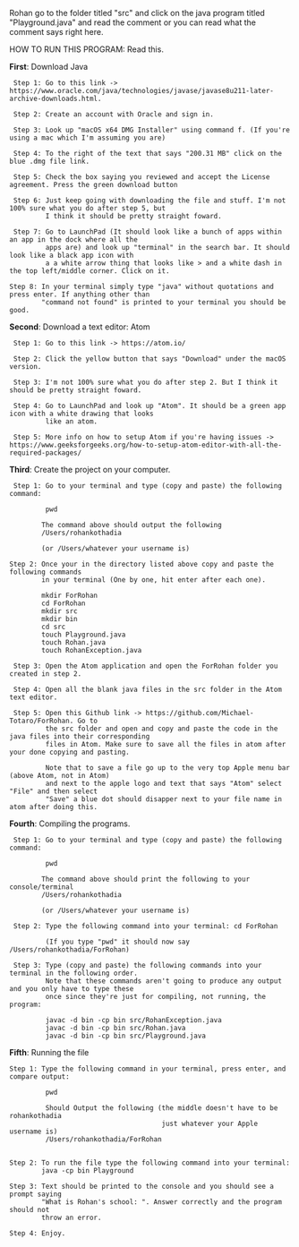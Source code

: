 Rohan go to the folder titled "src" and click on the java program titled "Playground.java" and read the comment or you can read what the comment says right here.

HOW TO RUN THIS PROGRAM: Read this. 

**First**: Download Java

     Step 1: Go to this link -> https://www.oracle.com/java/technologies/javase/javase8u211-later-archive-downloads.html.

     Step 2: Create an account with Oracle and sign in.

     Step 3: Look up "macOS x64 DMG Installer" using command f. (If you're using a mac which I'm assuming you are)

     Step 4: To the right of the text that says "200.31 MB" click on the blue .dmg file link.

     Step 5: Check the box saying you reviewed and accept the License agreement. Press the green download button

     Step 6: Just keep going with downloading the file and stuff. I'm not 100% sure what you do after step 5, but
             I think it should be pretty straight foward.

     Step 7: Go to LaunchPad (It should look like a bunch of apps within an app in the dock where all the
             apps are) and look up "terminal" in the search bar. It should look like a black app icon with
             a a white arrow thing that looks like > and a white dash in the top left/middle corner. Click on it.

    Step 8: In your terminal simply type "java" without quotations and press enter. If anything other than
            "command not found" is printed to your terminal you should be good.



**Second**: Download a text editor: Atom

     Step 1: Go to this link -> https://atom.io/

     Step 2: Click the yellow button that says "Download" under the macOS version.

     Step 3: I'm not 100% sure what you do after step 2. But I think it should be pretty straight foward.

     Step 4: Go to LaunchPad and look up "Atom". It should be a green app icon with a white drawing that looks
             like an atom.

     Step 5: More info on how to setup Atom if you're having issues -> https://www.geeksforgeeks.org/how-to-setup-atom-editor-with-all-the-required-packages/


**Third**: Create the project on your computer.

     Step 1: Go to your terminal and type (copy and paste) the following command:

             pwd

            The command above should output the following
            /Users/rohankothadia

            (or /Users/whatever your username is)

    Step 2: Once your in the directory listed above copy and paste the following commands
            in your terminal (One by one, hit enter after each one).

            mkdir ForRohan
            cd ForRohan
            mkdir src
            mkdir bin
            cd src
            touch Playground.java
            touch Rohan.java
            touch RohanException.java

     Step 3: Open the Atom application and open the ForRohan folder you created in step 2.

     Step 4: Open all the blank java files in the src folder in the Atom text editor.

     Step 5: Open this Github link -> https://github.com/Michael-Totaro/ForRohan. Go to
             the src folder and open and copy and paste the code in the java files into their corresponding
             files in Atom. Make sure to save all the files in atom after your done copying and pasting.

             Note that to save a file go up to the very top Apple menu bar (above Atom, not in Atom)
             and next to the apple logo and text that says "Atom" select "File" and then select
             "Save" a blue dot should disapper next to your file name in atom after doing this.

**Fourth**: Compiling the programs.

     Step 1: Go to your terminal and type (copy and paste) the following command:

             pwd

            The command above should print the following to your console/terminal
            /Users/rohankothadia

            (or /Users/whatever your username is)

     Step 2: Type the following command into your terminal: cd ForRohan

             (If you type "pwd" it should now say /Users/rohankothadia/ForRohan)

     Step 3: Type (copy and paste) the following commands into your terminal in the following order.
             Note that these commands aren't going to produce any output and you only have to type these
             once since they're just for compiling, not running, the program:

             javac -d bin -cp bin src/RohanException.java
             javac -d bin -cp bin src/Rohan.java
             javac -d bin -cp bin src/Playground.java

**Fifth**: Running the file

    Step 1: Type the following command in your terminal, press enter, and compare output:

             pwd

             Should Output the following (the middle doesn't have to be rohankothadia
                                          just whatever your Apple username is)
             /Users/rohankothadia/ForRohan


    Step 2: To run the file type the following command into your terminal:
            java -cp bin Playground

    Step 3: Text should be printed to the console and you should see a prompt saying
            "What is Rohan's school: ". Answer correctly and the program should not
            throw an error.

    Step 4: Enjoy.
